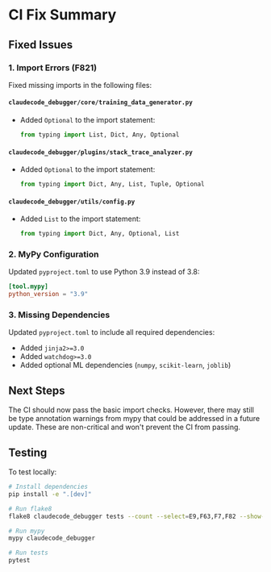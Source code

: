 # CI Fix Summary

## Fixed Issues

### 1. Import Errors (F821)
Fixed missing imports in the following files:

#### `claudecode_debugger/core/training_data_generator.py`
- Added `Optional` to the import statement:
  ```python
  from typing import List, Dict, Any, Optional
  ```

#### `claudecode_debugger/plugins/stack_trace_analyzer.py`
- Added `Optional` to the import statement:
  ```python
  from typing import Dict, Any, List, Tuple, Optional
  ```

#### `claudecode_debugger/utils/config.py`
- Added `List` to the import statement:
  ```python
  from typing import Dict, Any, Optional, List
  ```

### 2. MyPy Configuration
Updated `pyproject.toml` to use Python 3.9 instead of 3.8:
```toml
[tool.mypy]
python_version = "3.9"
```

### 3. Missing Dependencies
Updated `pyproject.toml` to include all required dependencies:
- Added `jinja2>=3.0`
- Added `watchdog>=3.0`
- Added optional ML dependencies (`numpy`, `scikit-learn`, `joblib`)

## Next Steps

The CI should now pass the basic import checks. However, there may still be type annotation warnings from mypy that could be addressed in a future update. These are non-critical and won't prevent the CI from passing.

## Testing

To test locally:
```bash
# Install dependencies
pip install -e ".[dev]"

# Run flake8
flake8 claudecode_debugger tests --count --select=E9,F63,F7,F82 --show-source --statistics

# Run mypy
mypy claudecode_debugger

# Run tests
pytest
```